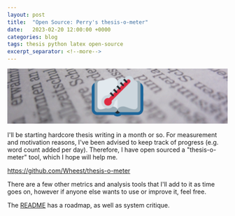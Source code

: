 ```yaml
---
layout: post
title:  "Open Source: Perry's thesis-o-meter"
date:   2023-02-20 12:00:00 +0000
categories: blog
tags: thesis python latex open-source
excerpt_separator: <!--more-->
---
```


<img src="/assets/thesis.png" width="1024">

I'll be starting hardcore thesis writing in a month or so.  For measurement and motivation reasons, I've been advised to keep track of progress (e.g. word count added per day).  Therefore, I have open sourced a "thesis-o-meter" tool, which I hope will help me.

<https://github.com/Wheest/thesis-o-meter>

There are a few other metrics and analysis tools that I'll add to it as time goes on, however if anyone else wants to use or improve it, feel free.

The [README](https://github.com/Wheest/thesis-o-meter) has a roadmap, as well as system critique.
